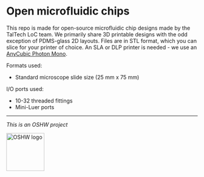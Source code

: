 # Open microfluidic chips
This repo is made for open-source microfluidic chip designs made by the TalTech LoC team. We primarily share 3D printable designs with the odd exception of PDMS-glass 2D layouts. Files are in STL format, which you can slice for your printer of choice. An SLA or DLP printer is needed - we use an [AnyCubic Photon Mono](https://www.anycubic.com/products/photon-mono-resin-3d-printer). 

Formats used:
* Standard microscope slide size (25 mm x 75 mm)

I/O ports used:
* 10-32 threaded fittings
* Mini-Luer ports

----
*This is an OSHW project*

<img width="100" alt="OSHW logo" src="https://user-images.githubusercontent.com/88547337/128850530-939ac16d-7ed8-4db1-bc7a-f7576cf48e71.png">
